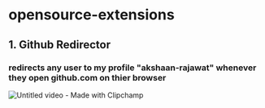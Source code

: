 # opensource-extensions

<h2>1. Github Redirector</h2>
<h3>redirects any user to my profile "akshaan-rajawat" whenever they open github.com on thier browser</h3>

![Untitled video - Made with Clipchamp](https://github.com/akshaan-rajawat/opensource-extensions/assets/149821111/cde6bf8f-f8d0-4aee-a5e4-81e9b38ce045)
